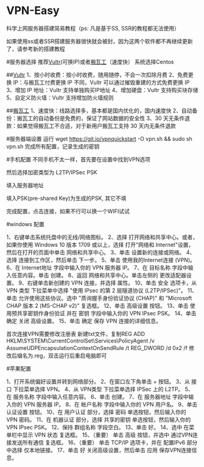 # VPN-Easy
科学上网服务器搭建简易教程（ps:  凡是基于SS, SSR的教程都无法使用）


如果使用ss或者SSR搭建服务器很快就会被封，因为这两个软件都不再继续更新了，请参考新的搭建教程

#服务器选择
推荐[Vultr](https://www.vultr.com/?ref=8829168)(可换IP)或者[搬瓦工](https://bandwagonhost.com/aff.php?aff=65889)（速度快）
系统选择Centos

##[Vultr](https://www.vultr.com/?ref=8829168)
1、按小时收费：按小时收费，随用随停，不会一次扣除月费
2、免费更换 IP：与搬瓦工付费更换 IP 不同，Vultr 可以通过摧毁重建的方式免费更换 IP
3、增加 IP 地址：Vultr 支持单独购买IP地址
4、增加硬盘：Vultr 支持购买块存储
5、自定义防火墙：Vultr 支持增加防火墙规则

##[搬瓦工](https://bandwagonhost.com/aff.php?aff=65889)
1、速度快：线路选择多，基本都是国内优化的，国内速度快
2、自动备份：搬瓦工的自动备份是免费的，保证了网站数据的安全性
3、30 天无条件退款：如果觉得搬瓦工不合适，对于新用户搬瓦工支持 30 天内无条件退款

#服务器端设置
运行 wget https://git.io/vpnquickstart -O vpn.sh && sudo sh vpn.sh 完成所有配置，记录生成的密钥

#手机配置
不同手机不太一样，首先要在设置中找到VPN选项

然后选择加密类型为 L2TP/IPSec PSK

填入服务器地址

填入PSK(pre-shared Key)为生成的PSK, 其它不填

完成配置，点击连接，如果不行可以换一个WIFI试试

#windows 配置

1、右键单击系统托盘中的无线/网络图标。
2、选择 打开网络和共享中心。或者，如果你使用 Windows 10 版本 1709 或以上，选择 打开"网络和 Internet"设置，然后在打开的页面中单击 网络和共享中心。
3、单击 设置新的连接或网络。
4、选择 连接到工作区，然后单击 下一步。
5、单击 使用我的Internet连接 (VPN)。
6、在 Internet地址 字段中输入你的 VPN 服务器 IP。
7、在 目标名称 字段中输入任意内容。单击 创建。
8、返回 网络和共享中心。单击左侧的 更改适配器设置。
9、右键单击新创建的 VPN 连接，并选择 属性。
10、单击 安全 选项卡，从 VPN 类型 下拉菜单中选择 "使用 IPsec 的第 2 层隧道协议 (L2TP/IPSec)"。
11、单击 允许使用这些协议。选中 "质询握手身份验证协议 (CHAP)" 和 "Microsoft CHAP 版本 2 (MS-CHAP v2)" 复选框。
12、单击 高级设置 按钮。
13、单击 使用预共享密钥作身份验证 并在 密钥 字段中输入你的 VPN IPsec PSK。
14、单击 确定 关闭 高级设置。
15、单击 确定 保存 VPN 连接的详细信息。

首次连接VPN需要修改注册表
新建txt文件，复制REG ADD HKLM\SYSTEM\CurrentControlSet\Services\PolicyAgent /v AssumeUDPEncapsulationContextOnSendRule /t REG_DWORD /d 0x2 /f
修改后缀名为.reg，双击运行后重启电脑即可

#苹果配置

1、打开系统偏好设置并转到网络部分。
2、在窗口左下角单击 + 按钮。
3、从 接口 下拉菜单选择 VPN。
4、从 VPN类型 下拉菜单选择 IPSec 上的 L2TP。
5、在 服务名称 字段中输入任意内容。
6、单击 创建。
7、在 服务器地址 字段中输入你的 VPN 服务器 IP。
8、在 帐户名称 字段中输入你的 VPN 用户名。
9、单击 认证设置 按钮。
10、在 用户认证 部分，选择 密码 单选按钮，然后输入你的 VPN 密码。
11、在 机器认证 部分，选择 共享的密钥 单选按钮，然后输入你的 VPN IPsec PSK。
12、保持 群组名称 字段空白。
13、单击 好。
14、选中 在菜单栏中显示 VPN 状态 复选框。
15、（重要） 单击 高级 按钮，并选中 通过VPN连接发送所有通信 复选框。
16、（重要） 单击 TCP/IP 选项卡，并在 配置IPv6 部分中选择 仅本地链接。
17、单击 好 关闭高级设置，然后单击 应用 保存VPN连接信息。
